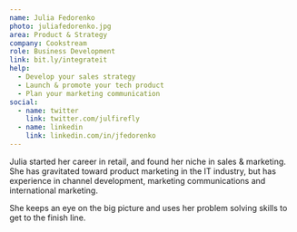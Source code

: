 ```yaml
---
name: Julia Fedorenko
photo: juliafedorenko.jpg
area: Product & Strategy
company: Cookstream
role: Business Development
link: bit.ly/integrateit
help:
  - Develop your sales strategy
  - Launch & promote your tech product
  - Plan your marketing communication
social:
  - name: twitter
    link: twitter.com/julfirefly
  - name: linkedin
    link: linkedin.com/in/jfedorenko
---
```


Julia started her career in retail, and found her niche in sales & marketing.  She has gravitated toward product marketing in the IT industry, but has experience in channel development, marketing communications and international marketing.

She keeps an eye on the big picture and uses her problem solving skills to get to the finish line.
